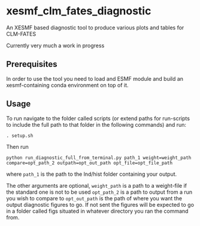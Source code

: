 # xesmf_clm_fates_diagnostic

An XESMF based diagnostic tool to produce various plots and tables for CLM-FATES

Currently very much a work in progress

## Prerequisites

In order to use the tool you need to load and ESMF module and build an xesmf-containing conda environment on top of it. 

## Usage

To run navigate to the folder called scripts (or extend paths for run-scripts to include the full path to that folder in the following commands) and run: 
```
. setup.sh
```
Then run 
```
python run_diagnostic_full_from_terminal.py path_1 weight=weight_path compare=opt_path_2 outpath=opt_out_path opt_file=opt_file_path
```
where `path_1` is the path to the lnd/hist folder containing your output.

The other arguments are optional, `weight_path` is a path to a weight-file if the standard one is not to be used `opt_path_2` is a path to output from a run you wish to compare to `opt_out_path` is the path of where you want the output diagnostic figures to go. If not sent the figures will be expected to go in a folder called figs situated in whatever directory you ran the command from.